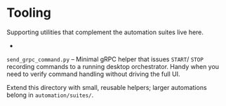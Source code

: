 # Tooling

Supporting
utilities
that
complement
the
automation
suites
live
here.

-

`send_grpc_command.py` –
Minimal
gRPC
helper
that
issues
`START`/
`STOP`
recording
commands
to
a
running
desktop
orchestrator.
Handy
when
you
need
to
verify
command
handling
without
driving
the
full
UI.

Extend
this
directory
with
small,
reusable
helpers;
larger
automations
belong
in
`automation/suites/`.

